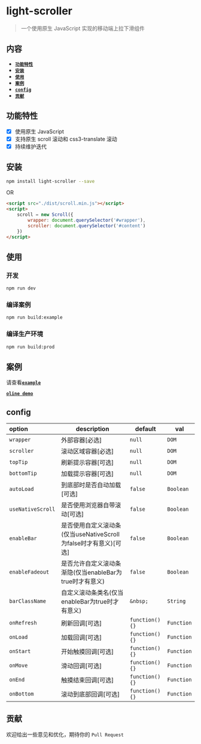 # light-scroller

> 一个使用原生 JavaScript 实现的移动端上拉下滑组件

## 内容

- [**`功能特性`**](#功能特性)
- [**`安装`**](#安装)
- [**`使用`**](#使用)
- [**`案例`**](#案例)
- [**`config`**](#config)   
- [**`贡献`**](#贡献)


## 功能特性
* [x] 使用原生 JavaScript
* [x] 支持原生 scroll 滚动和 css3-translate 滚动
* [x] 持续维护迭代

## 安装

```bash
npm install light-scroller --save
```

OR

```html
<script src="./dist/scroll.min.js"></script>
<script>
	scroll = new Scroll({
	    wrapper: document.querySelector('#wrapper'),
	    scroller: document.querySelector('#content')
	})
</script>

```

## 使用

### 开发

```bash
npm run dev
```

### 编译案例

```bash
npm run build:example
```

### 编译生产环境

```bash
npm run build:prod
```

## 案例

请查看[**`example`**](https://github.com/wanls4583/light-scroller/tree/master/src/example)

[**`oline demo`**](https://blog.lisong.hn.cn/code/example/light-scroller/index.html)

## config

|option|description|default|val|
|:---|---|---|---|
|`wrapper`|外部容器[必选]|`null`|`DOM`|
|`scroller`|滚动区域容器[必选]|`null`|`DOM`|
|`topTip`|刷新提示容器[可选]|`null`|`DOM`|
|`bottomTip`|加载提示容器[可选]|`null`|`DOM`|
|`autoLoad`|到底部时是否自动加载[可选]|`false`|`Boolean`|
|`useNativeScroll`|是否使用浏览器自带滚动[可选]|`false`|`Boolean`|
|`enableBar`|是否使用自定义滚动条(仅当useNativeScroll为false时才有意义)[可选]|`false`|`Boolean`|
|`enableFadeout`|是否允许自定义滚动条渐隐(仅当enableBar为true时才有意义)|`false`|`Boolean`|
|`barClassName`|自定义滚动条类名(仅当enableBar为true时才有意义)|`&nbsp;`|`String`|
|`onRefresh`|刷新回调[可选]|`function(){}`|`Function`|
|`onLoad`|加载回调[可选]|`function(){}`|`Function`|
|`onStart`|开始触摸回调[可选]|`function(){}`|`Function`|
|`onMove`|滑动回调[可选]|`function(){}`|`Function`|
|`onEnd`|触摸结束回调[可选]|`function(){}`|`Function`|
|`onBottom`|滚动到底部回调[可选]|`function(){}`|`Function`|

## 贡献 

欢迎给出一些意见和优化，期待你的 `Pull Request`